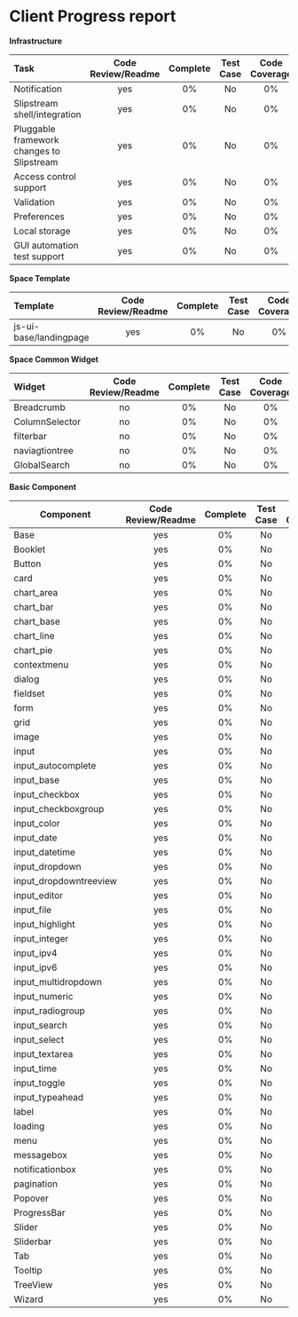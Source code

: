 Client Progress report
======================

**Infrastructure**

| Task                   | Code Review/Readme    | Complete | Test Case  | Code Coverage | Responsible | 
|:-----------------------|:---------------------:|:--------:|:----------:|:-------------:|:-----------:|
| Notification           |          yes          |    0%    |     No     |      0%       |    juntao/leolv   |
|Slipstream shell/integration|          yes          |    0%    |     No     |      0%       |    juntao/leolv  |
|Pluggable framework changes to Slipstream|          yes          |    0%    |     No     |      0%       |juntao|
|Access control support|          yes          |    0%    |     No     |      0%       |    juntao   |
|Validation            |          yes          |    0%    |     No     |      0%       |     leolv   |
|Preferences           |          yes          |    0%    |     No     |      0%       |     juntao  |
|Local storage         |          yes          |    0%    |     No     |      0%       |     juntao  |
|GUI automation test support|          yes          |    0%    |     No     |      0%       |     juntao        |


**Space Template**

| Template               | Code Review/Readme    | Complete | Test Case  | Code Coverage | Responsible |
|:-----------------------|:---------------------:|:--------:|:----------:|:-------------:|:-----------:|
| js-ui-base/landingpage |          yes          |    0%    |     No     |      0%       |   jianni    |


**Space Common Widget**

| Widget            | Code Review/Readme    | Complete | Test Case  | Code Coverage | Responsible |
|:------------------|:---------------------:|:--------:|:----------:|:-------------:|:-----------:|
| Breadcrumb        |          no           |    0%    |     No     |      0%       |   leolv     |
| ColumnSelector    |          no           |    0%    |     No     |      0%       |   jianni    |
| filterbar         |          no           |    0%    |     No     |      0%       |   jianni    |
| naviagtiontree    |          no           |    0%    |     No     |      0%       |   leolv     |
| GlobalSearch      |          no           |    0%    |     No     |      0%       |   juntao    |
 

**Basic Component**

| Component         | Code Review/Readme    | Complete | Test Case  | Code Coverage | Responsible |
|-------------------|:---------------------:|:--------:|:----------:|:-------------:|:-----------:|
| Base              |          yes          |    0%    |     No     |      0%       | juntao      |
| Booklet           |          yes          |    0%    |     No     |      0%       | juntao      |
| Button            |          yes          |    0%    |     No     |      0%       | juntao      |
|card               |          yes          |    0%    |     No     |      0%       | juntao      |
|chart_area         |          yes          |    0%    |     No     |      0%       |   jianni    |
|chart_bar          |          yes          |    0%    |     No     |      0%       |   jianni    |
|chart_base         |          yes          |    0%    |     No     |      0%       |   jianni    |
|chart_line         |          yes          |    0%    |     No     |      0%       |   jianni    |
|chart_pie          |          yes          |    0%    |     No     |      0%       |   jianni    |
|contextmenu        |          yes          |    0%    |     No     |      0%       | juntao      |
|dialog             |          yes          |    0%    |     No     |      0%       | juntao      |
|fieldset           |          yes          |    0%    |     No     |      0%       | juntao      |
|form               |          yes          |    0%    |     No     |      0%       | leolv       |
|grid               |          yes          |    0%    |     No     |      0%       | jianni      |
|image              |          yes          |    0%    |     No     |      0%       | leolv       |
|input              |          yes          |    0%    |     No     |      0%       | leolv       |
|input_autocomplete |          yes          |    0%    |     No     |      0%       | leolv       |
|input_base         |          yes          |    0%    |     No     |      0%       | leolv       |
|input_checkbox     |          yes          |    0%    |     No     |      0%       | leolv       |
|input_checkboxgroup|          yes          |    0%    |     No     |      0%       | leolv       |
|input_color        |          yes          |    0%    |     No     |      0%       | leolv       |
|input_date         |          yes          |    0%    |     No     |      0%       | leolv       |
|input_datetime     |          yes          |    0%    |     No     |      0%       | leolv       |
|input_dropdown     |          yes          |    0%    |     No     |      0%       | leolv       |
|input_dropdowntreeview|          yes          |    0%    |     No     |      0%       | leolv       |
|input_editor       |          yes          |    0%    |     No     |      0%       | leolv       |
|input_file         |          yes          |    0%    |     No     |      0%       | leolv       |
|input_highlight    |          yes          |    0%    |     No     |      0%       | leolv       |
|input_integer      |          yes          |    0%    |     No     |      0%       | leolv       |
|input_ipv4         |          yes          |    0%    |     No     |      0%       | leolv       |
|input_ipv6         |          yes          |    0%    |     No     |      0%       | leolv       |
|input_multidropdown|          yes          |    0%    |     No     |      0%       | leolv       |
|input_numeric      |          yes          |    0%    |     No     |      0%       | leolv       |
|input_radiogroup   |          yes          |    0%    |     No     |      0%       | leolv       |
|input_search       |          yes          |    0%    |     No     |      0%       | leolv       |
|input_select       |          yes          |    0%    |     No     |      0%       | leolv       |
|input_textarea     |          yes          |    0%    |     No     |      0%       | leolv       |
|input_time         |          yes          |    0%    |     No     |      0%       | leolv       |
|input_toggle       |          yes          |    0%    |     No     |      0%       | leolv       |
|input_typeahead    |          yes          |    0%    |     No     |      0%       | jianni      |
|label              |          yes          |    0%    |     No     |      0%       | juntao      |
|loading            |          yes          |    0%    |     No     |      0%       | juntao      |
|menu               |          yes          |    0%    |     No     |      0%       | juntao      |
|messagebox         |          yes          |    0%    |     No     |      0%       | juntao      |
|notificationbox    |          yes          |    0%    |     No     |      0%       | juntao      |
|pagination         |          yes          |    0%    |     No     |      0%       | jianni      |
| Popover           |          yes          |    0%    |     No     |      0%       | leolv       |
| ProgressBar       |          yes          |    0%    |     No     |      0%       | jianni      |
| Slider            |          yes          |    0%    |     No     |      0%       | juntao      |
| Sliderbar         |          yes          |    0%    |     No     |      0%       | juntao      |
| Tab               |          yes          |    0%    |     No     |      0%       | juntao      |
| Tooltip           |          yes          |    0%    |     No     |      0%       | leolv       |
| TreeView          |          yes          |    0%    |     No     |      0%       | leolv       |
| Wizard            |          yes          |    0%    |     No     |      0%       | jianni      |




